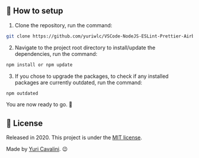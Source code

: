 ## :tada: How to setup

1.  Clone the repository, run the command:

```bash
git clone https://github.com/yuriwlc/VSCode-NodeJS-ESLint-Prettier-Airbnb-Setup.git
```

2.  Navigate to the project root directory to install/update the dependencies, run the command:

```bash
npm install or npm update
```

3.  If you chose to upgrade the packages, to check if any installed packages are currently outdated, run the command:

```bash
npm outdated
```

You are now ready to go. :rocket:

## :page_facing_up: License

Released in 2020. This project is under the [MIT license](https://github.com/yuriwlc/VSCode-NodeJS-ESLint-Prettier-Airbnb-Setup/blob/master/LICENSE).

Made by [Yuri Cavalini](https://github.com/yuriwlc). :wink:
